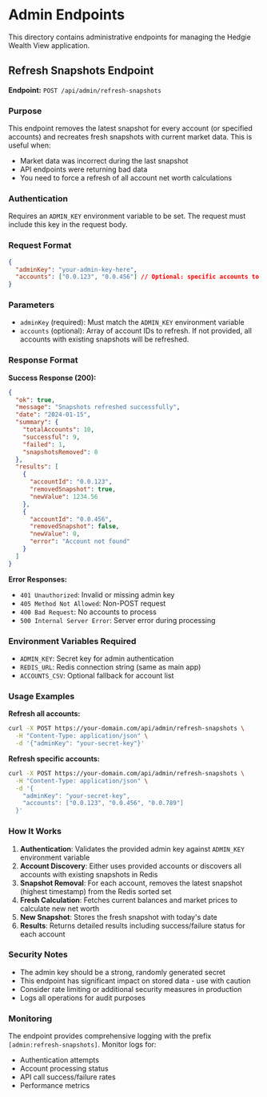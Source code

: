 # Admin Endpoints

This directory contains administrative endpoints for managing the Hedgie Wealth View application.

## Refresh Snapshots Endpoint

**Endpoint:** `POST /api/admin/refresh-snapshots`

### Purpose
This endpoint removes the latest snapshot for every account (or specified accounts) and recreates fresh snapshots with current market data. This is useful when:
- Market data was incorrect during the last snapshot
- API endpoints were returning bad data
- You need to force a refresh of all account net worth calculations

### Authentication
Requires an `ADMIN_KEY` environment variable to be set. The request must include this key in the request body.

### Request Format

```json
{
  "adminKey": "your-admin-key-here",
  "accounts": ["0.0.123", "0.0.456"] // Optional: specific accounts to refresh
}
```

### Parameters

- `adminKey` (required): Must match the `ADMIN_KEY` environment variable
- `accounts` (optional): Array of account IDs to refresh. If not provided, all accounts with existing snapshots will be refreshed.

### Response Format

**Success Response (200):**
```json
{
  "ok": true,
  "message": "Snapshots refreshed successfully",
  "date": "2024-01-15",
  "summary": {
    "totalAccounts": 10,
    "successful": 9,
    "failed": 1,
    "snapshotsRemoved": 8
  },
  "results": [
    {
      "accountId": "0.0.123",
      "removedSnapshot": true,
      "newValue": 1234.56
    },
    {
      "accountId": "0.0.456",
      "removedSnapshot": false,
      "newValue": 0,
      "error": "Account not found"
    }
  ]
}
```

**Error Responses:**
- `401 Unauthorized`: Invalid or missing admin key
- `405 Method Not Allowed`: Non-POST request
- `400 Bad Request`: No accounts to process
- `500 Internal Server Error`: Server error during processing

### Environment Variables Required

- `ADMIN_KEY`: Secret key for admin authentication
- `REDIS_URL`: Redis connection string (same as main app)
- `ACCOUNTS_CSV`: Optional fallback for account list

### Usage Examples

**Refresh all accounts:**
```bash
curl -X POST https://your-domain.com/api/admin/refresh-snapshots \
  -H "Content-Type: application/json" \
  -d '{"adminKey": "your-secret-key"}'
```

**Refresh specific accounts:**
```bash
curl -X POST https://your-domain.com/api/admin/refresh-snapshots \
  -H "Content-Type: application/json" \
  -d '{
    "adminKey": "your-secret-key",
    "accounts": ["0.0.123", "0.0.456", "0.0.789"]
  }'
```

### How It Works

1. **Authentication**: Validates the provided admin key against `ADMIN_KEY` environment variable
2. **Account Discovery**: Either uses provided accounts or discovers all accounts with existing snapshots in Redis
3. **Snapshot Removal**: For each account, removes the latest snapshot (highest timestamp) from the Redis sorted set
4. **Fresh Calculation**: Fetches current balances and market prices to calculate new net worth
5. **New Snapshot**: Stores the fresh snapshot with today's date
6. **Results**: Returns detailed results including success/failure status for each account

### Security Notes

- The admin key should be a strong, randomly generated secret
- This endpoint has significant impact on stored data - use with caution
- Consider rate limiting or additional security measures in production
- Logs all operations for audit purposes

### Monitoring

The endpoint provides comprehensive logging with the prefix `[admin:refresh-snapshots]`. Monitor logs for:
- Authentication attempts
- Account processing status
- API call success/failure rates
- Performance metrics
